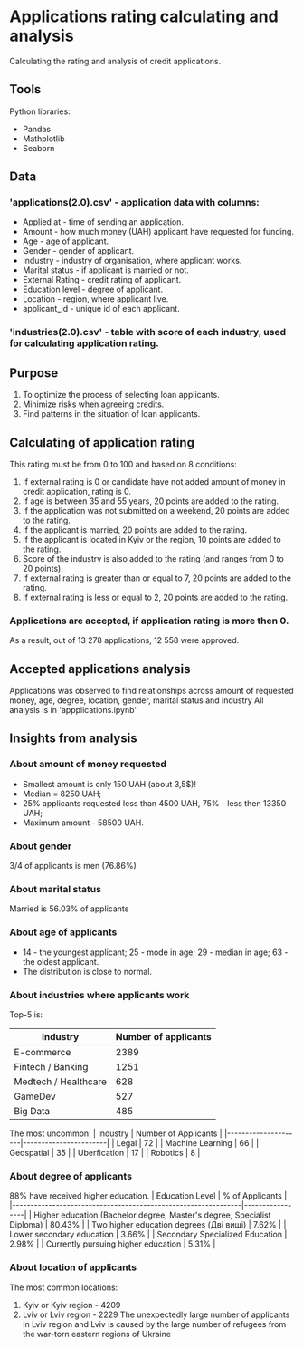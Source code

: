 # Applications rating calculating and analysis
 Calculating the rating and analysis of credit applications.
## Tools
Python libraries:
* Pandas
* Mathplotlib
* Seaborn
## Data
### 'applications(2.0).csv' - application data with columns:
* Applied at - time of sending an application.
* Amount - how much money (UAH) applicant have requested for funding. 
* Age - age of applicant.
* Gender - gender of applicant.
* Industry - industry of organisation, where applicant works.
* Marital status - if applicant is married or not.
* External Rating - credit rating of applicant.
* Education level - degree of applicant.
* Location - region, where applicant live.
* applicant_id - unique id of each applicant.
### 'industries(2.0).csv' - table with score of each industry, used for calculating application rating.
## Purpose
1. To optimize the process of selecting loan applicants.
2. Minimize risks when agreeing credits.
3. Find patterns in the situation of loan applicants.
## Calculating of application rating
This rating must be from 0 to 100 and based on 8 conditions:
1. If external rating is 0 or candidate have not added amount of money in credit application, rating is 0.
2. If age is between 35 and 55 years, 20 points are added to the rating.
3. If the application was not submitted on a weekend, 20 points are added to the rating.
4. If the applicant is married, 20 points are added to the rating.
5. If the applicant is located in Kyiv or the region, 10 points are added to the rating.
6. Score of the industry is also added to the rating (and ranges from 0 to 20 points).
7. If external rating is greater than or equal to 7, 20 points are added to the rating.
8. If external rating is less or equal to 2, 20 points are added to the rating.
### Applications are accepted, if application rating is more then 0.
As a result, out of 13 278 applications, 12 558 were approved.
## Accepted applications analysis
Applications was observed to find relationships across amount of requested money, age, degree, location, gender, marital status and industry
All analysis is in 'appplications.ipynb'
## Insights from analysis
### About amount of money requested
* Smallest amount is only 150 UAH (about 3,5$)!
* Median = 8250 UAH;
* 25% applicants requested less than 4500 UAH, 75% - less then 13350 UAH;
* Maximum amount - 58500 UAH.
### About gender
3/4 of applicants is men (76.86%)
### About marital status
Married is 56.03% of applicants
### About age of applicants
* 14 - the youngest applicant; 25 - mode in age; 29 - median in age; 63 - the oldest applicant.
* The distribution is close to normal.
### About industries where applicants work
Top-5 is:

| Industry             | Number of applicants |
|----------------------|----------------------|
| E-commerce           | 2389                 |
| Fintech / Banking    | 1251                 |
| Medtech / Healthcare | 628                  |
| GameDev               | 527                  |
| Big Data              | 485                  |

The most uncommon:
| Industry            | Number of Applicants |
|---------------------|-----------------------|
| Legal               | 72                   |
| Machine Learning    | 66                   |
| Geospatial          | 35                   |
| Uberfication        | 17                   |
| Robotics            | 8                    |

### About degree of applicants
88% have received higher education.
| Education Level                                               | % of Applicants |
|---------------------------------------------------------------|-----------------|
| Higher education (Bachelor degree, Master's degree, Specialist Diploma) | 80.43%          |
| Two higher education degrees (Дві вищі)                       | 7.62%           |
| Lower secondary education                                     | 3.66%           |
| Secondary Specialized Education                               | 2.98%           |
| Currently pursuing higher education                           | 5.31%           |

### About location of applicants
The most common locations:
1. Kyiv or Kyiv region - 4209
2. Lviv or Lviv region - 2229
The unexpectedly large number of applicants in Lviv region and Lviv is caused by the large number of refugees from the war-torn eastern regions of Ukraine
